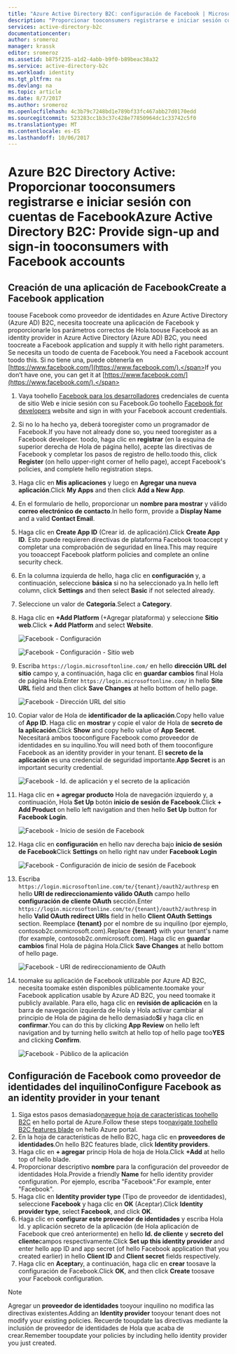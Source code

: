 ```yaml
---
title: "Azure Active Directory B2C: configuración de Facebook | Microsoft Docs"
description: "Proporcionar tooconsumers registrarse e iniciar sesión con cuentas de Facebook en las aplicaciones que están protegidas por Azure Active Directory B2C."
services: active-directory-b2c
documentationcenter: 
author: sromeroz
manager: krassk
editor: sromeroz
ms.assetid: b875f235-a1d2-4abb-b9f0-b89beac38a32
ms.service: active-directory-b2c
ms.workload: identity
ms.tgt_pltfrm: na
ms.devlang: na
ms.topic: article
ms.date: 8/7/2017
ms.author: sromeroz
ms.openlocfilehash: 4c3b79c7248bd1e789bf33fc467abb27d0170edd
ms.sourcegitcommit: 523283cc1b3c37c428e77850964dc1c33742c5f0
ms.translationtype: MT
ms.contentlocale: es-ES
ms.lasthandoff: 10/06/2017
---
```

# <a name="azure-active-directory-b2c-provide-sign-up-and-sign-in-tooconsumers-with-facebook-accounts"></a><span data-ttu-id="094c6-103">Azure B2C Directory Active: Proporcionar tooconsumers registrarse e iniciar sesión con cuentas de Facebook</span><span class="sxs-lookup"><span data-stu-id="094c6-103">Azure Active Directory B2C: Provide sign-up and sign-in tooconsumers with Facebook accounts</span></span>
## <a name="create-a-facebook-application"></a><span data-ttu-id="094c6-104">Creación de una aplicación de Facebook</span><span class="sxs-lookup"><span data-stu-id="094c6-104">Create a Facebook application</span></span>
<span data-ttu-id="094c6-105">toouse Facebook como proveedor de identidades en Azure Active Directory (Azure AD) B2C, necesita toocreate una aplicación de Facebook y proporcionarle los parámetros correctos de Hola.</span><span class="sxs-lookup"><span data-stu-id="094c6-105">toouse Facebook as an identity provider in Azure Active Directory (Azure AD) B2C, you need toocreate a Facebook application and supply it with hello right parameters.</span></span> <span data-ttu-id="094c6-106">Se necesita un toodo de cuenta de Facebook.</span><span class="sxs-lookup"><span data-stu-id="094c6-106">You need a Facebook account toodo this.</span></span> <span data-ttu-id="094c6-107">Si no tiene una, puede obtenerla en [https://www.facebook.com/](https://www.facebook.com/).</span><span class="sxs-lookup"><span data-stu-id="094c6-107">If you don’t have one, you can get it at [https://www.facebook.com/](https://www.facebook.com/).</span></span>

1. <span data-ttu-id="094c6-108">Vaya toohello [Facebook para los desarrolladores](https://developers.facebook.com/) credenciales de cuenta de sitio Web e inicie sesión con su Facebook.</span><span class="sxs-lookup"><span data-stu-id="094c6-108">Go toohello [Facebook for developers](https://developers.facebook.com/) website and sign in with your Facebook account credentials.</span></span>
2. <span data-ttu-id="094c6-109">Si no lo ha hecho ya, deberá tooregister como un programador de Facebook.</span><span class="sxs-lookup"><span data-stu-id="094c6-109">If you have not already done so, you need tooregister as a Facebook developer.</span></span> <span data-ttu-id="094c6-110">toodo, haga clic en **registrar** (en la esquina de superior derecha de Hola de página hello), acepte las directivas de Facebook y completar los pasos de registro de hello.</span><span class="sxs-lookup"><span data-stu-id="094c6-110">toodo this, click **Register** (on hello upper-right corner of hello page), accept Facebook's policies, and complete hello registration steps.</span></span>
3. <span data-ttu-id="094c6-111">Haga clic en **Mis aplicaciones** y luego en **Agregar una nueva aplicación**.</span><span class="sxs-lookup"><span data-stu-id="094c6-111">Click **My Apps** and then click **Add a New App**.</span></span> 
4. <span data-ttu-id="094c6-112">En el formulario de hello, proporcionar un **nombre para mostrar** y válido **correo electrónico de contacto**.</span><span class="sxs-lookup"><span data-stu-id="094c6-112">In hello form, provide a **Display Name** and a valid **Contact Email**.</span></span>
5. <span data-ttu-id="094c6-113">Haga clic en **Create App ID** (Crear id. de aplicación).</span><span class="sxs-lookup"><span data-stu-id="094c6-113">Click **Create App ID**.</span></span> <span data-ttu-id="094c6-114">Esto puede requieren directivas de plataforma Facebook tooaccept y completar una comprobación de seguridad en línea.</span><span class="sxs-lookup"><span data-stu-id="094c6-114">This may require you tooaccept Facebook platform policies and complete an online security check.</span></span>
6. <span data-ttu-id="094c6-115">En la columna izquierda de hello, haga clic en **configuración** y, a continuación, seleccione **básica** si no ha seleccionado ya.</span><span class="sxs-lookup"><span data-stu-id="094c6-115">In hello left column, click **Settings** and then select **Basic** if not selected already.</span></span>
7. <span data-ttu-id="094c6-116">Seleccione un valor de **Categoría**.</span><span class="sxs-lookup"><span data-stu-id="094c6-116">Select a **Category**.</span></span> 
8. <span data-ttu-id="094c6-117">Haga clic en **+Add Platform** (+Agregar plataforma) y seleccione **Sitio web**.</span><span class="sxs-lookup"><span data-stu-id="094c6-117">Click **+ Add Platform** and select **Website**.</span></span>
   
    ![Facebook - Configuración](./media/active-directory-b2c-setup-fb-app/fb-settings.png)
   
    ![Facebook - Configuración - Sitio web](./media/active-directory-b2c-setup-fb-app/fb-website.png)
9. <span data-ttu-id="094c6-120">Escriba `https://login.microsoftonline.com/` en hello **dirección URL del sitio** campo y, a continuación, haga clic en **guardar cambios** final Hola de página Hola.</span><span class="sxs-lookup"><span data-stu-id="094c6-120">Enter `https://login.microsoftonline.com/` in hello **Site URL** field and then click **Save Changes** at hello bottom of hello page.</span></span>
   
    ![Facebook - Dirección URL del sitio](./media/active-directory-b2c-setup-fb-app/fb-site-url.png)

10. <span data-ttu-id="094c6-122">Copiar valor de Hola de **identificador de la aplicación**.</span><span class="sxs-lookup"><span data-stu-id="094c6-122">Copy hello value of **App ID**.</span></span> <span data-ttu-id="094c6-123">Haga clic en **mostrar** y copie el valor de Hola de **secreto de la aplicación**.</span><span class="sxs-lookup"><span data-stu-id="094c6-123">Click **Show** and copy hello value of **App Secret**.</span></span> <span data-ttu-id="094c6-124">Necesitará ambos tooconfigure Facebook como proveedor de identidades en su inquilino.</span><span class="sxs-lookup"><span data-stu-id="094c6-124">You will need both of them tooconfigure Facebook as an identity provider in your tenant.</span></span> <span data-ttu-id="094c6-125">El **secreto de la aplicación** es una credencial de seguridad importante.</span><span class="sxs-lookup"><span data-stu-id="094c6-125">**App Secret** is an important security credential.</span></span>
   
    ![Facebook - Id. de aplicación y el secreto de la aplicación](./media/active-directory-b2c-setup-fb-app/fb-app-id-app-secret.png)
11. <span data-ttu-id="094c6-127">Haga clic en **+ agregar producto** Hola de navegación izquierdo y, a continuación, Hola **Set Up** botón **inicio de sesión de Facebook**.</span><span class="sxs-lookup"><span data-stu-id="094c6-127">Click **+ Add Product** on hello left navigation and then hello **Set Up** button for **Facebook Login**.</span></span>
   
    ![Facebook - Inicio de sesión de Facebook](./media/active-directory-b2c-setup-fb-app/fb-login.png)
12. <span data-ttu-id="094c6-129">Haga clic en **configuración** en hello nav derecha bajo **inicio de sesión de Facebook**</span><span class="sxs-lookup"><span data-stu-id="094c6-129">Click **Settings** on hello right nav under **Facebook Login**</span></span>

    ![Facebook - Configuración de inicio de sesión de Facebook](./media/active-directory-b2c-setup-fb-app/fb-login-settings.png)
13. <span data-ttu-id="094c6-131">Escriba `https://login.microsoftonline.com/te/{tenant}/oauth2/authresp` en hello **URI de redireccionamiento válido OAuth** campo hello **configuración de cliente OAuth** sección.</span><span class="sxs-lookup"><span data-stu-id="094c6-131">Enter `https://login.microsoftonline.com/te/{tenant}/oauth2/authresp` in hello **Valid OAuth redirect URIs** field in hello **Client OAuth Settings** section.</span></span> <span data-ttu-id="094c6-132">Reemplace **{tenant}** por el nombre de su inquilino (por ejemplo, contosob2c.onmicrosoft.com).</span><span class="sxs-lookup"><span data-stu-id="094c6-132">Replace **{tenant}** with your tenant's name (for example, contosob2c.onmicrosoft.com).</span></span> <span data-ttu-id="094c6-133">Haga clic en **guardar cambios** final Hola de página Hola.</span><span class="sxs-lookup"><span data-stu-id="094c6-133">Click **Save Changes** at hello bottom of hello page.</span></span>
    
    ![Facebook - URI de redireccionamiento de OAuth](./media/active-directory-b2c-setup-fb-app/fb-oauth-redirect-uri.png)
14. <span data-ttu-id="094c6-135">toomake su aplicación de Facebook utilizable por Azure AD B2C, necesita toomake estén disponibles públicamente.</span><span class="sxs-lookup"><span data-stu-id="094c6-135">toomake your Facebook application usable by Azure AD B2C, you need toomake it publicly available.</span></span> <span data-ttu-id="094c6-136">Para ello, haga clic en **revisión de aplicación** en la barra de navegación izquierda de Hola y Hola activar cambiar al principio de Hola de página de hello demasiado**Sí** y haga clic en **confirmar**.</span><span class="sxs-lookup"><span data-stu-id="094c6-136">You can do this by clicking **App Review** on hello left navigation and by turning hello switch at hello top of hello page too**YES** and clicking **Confirm**.</span></span>
    
    ![Facebook - Público de la aplicación](./media/active-directory-b2c-setup-fb-app/fb-app-public.png)

## <a name="configure-facebook-as-an-identity-provider-in-your-tenant"></a><span data-ttu-id="094c6-138">Configuración de Facebook como proveedor de identidades del inquilino</span><span class="sxs-lookup"><span data-stu-id="094c6-138">Configure Facebook as an identity provider in your tenant</span></span>
1. <span data-ttu-id="094c6-139">Siga estos pasos demasiado[navegue hoja de características toohello B2C](active-directory-b2c-app-registration.md#navigate-to-b2c-settings) en hello portal de Azure.</span><span class="sxs-lookup"><span data-stu-id="094c6-139">Follow these steps too[navigate toohello B2C features blade](active-directory-b2c-app-registration.md#navigate-to-b2c-settings) on hello Azure portal.</span></span>
2. <span data-ttu-id="094c6-140">En la hoja de características de hello B2C, haga clic en **proveedores de identidades**.</span><span class="sxs-lookup"><span data-stu-id="094c6-140">On hello B2C features blade, click **Identity providers**.</span></span>
3. <span data-ttu-id="094c6-141">Haga clic en **+ agregar** princip Hola de hoja de Hola.</span><span class="sxs-lookup"><span data-stu-id="094c6-141">Click **+Add** at hello top of hello blade.</span></span>
4. <span data-ttu-id="094c6-142">Proporcionar descriptivo **nombre** para la configuración del proveedor de identidades Hola.</span><span class="sxs-lookup"><span data-stu-id="094c6-142">Provide a friendly **Name** for hello identity provider configuration.</span></span> <span data-ttu-id="094c6-143">Por ejemplo, escriba "Facebook".</span><span class="sxs-lookup"><span data-stu-id="094c6-143">For example, enter "Facebook".</span></span>
5. <span data-ttu-id="094c6-144">Haga clic en **Identity provider type** (Tipo de proveedor de identidades), seleccione **Facebook** y haga clic en **OK** (Aceptar).</span><span class="sxs-lookup"><span data-stu-id="094c6-144">Click **Identity provider type**, select **Facebook**, and click **OK**.</span></span>
6. <span data-ttu-id="094c6-145">Haga clic en **configurar este proveedor de identidades** y escriba Hola Id. y aplicación secreto de la aplicación (de Hola aplicación de Facebook que creó anteriormente) en hello **Id. de cliente** y **secreto del cliente**campos respectivamente.</span><span class="sxs-lookup"><span data-stu-id="094c6-145">Click **Set up this identity provider** and enter hello app ID and app secret (of hello Facebook application that you created earlier) in hello **Client ID** and **Client secret** fields respectively.</span></span>
7. <span data-ttu-id="094c6-146">Haga clic en **Aceptar**y, a continuación, haga clic en **crear** toosave la configuración de Facebook.</span><span class="sxs-lookup"><span data-stu-id="094c6-146">Click **OK**, and then click **Create** toosave your Facebook configuration.</span></span>

> [!NOTE]
> <span data-ttu-id="094c6-147">Agregar un **proveedor de identidades** tooyour inquilino no modifica las directivas existentes.</span><span class="sxs-lookup"><span data-stu-id="094c6-147">Adding an **Identity provider** tooyour tenant does not modify your existing policies.</span></span> <span data-ttu-id="094c6-148">Recuerde tooupdate las directivas mediante la inclusión de proveedor de identidades de Hola que acaba de crear.</span><span class="sxs-lookup"><span data-stu-id="094c6-148">Remember tooupdate your policies by including hello identity provider you just created.</span></span>
>